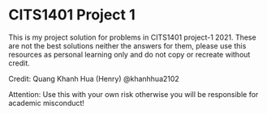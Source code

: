 # CITS1401 Project 1

This is my project solution for problems in CITS1401 project-1 2021. These are not the best solutions neither the answers for them, please use this resources as personal learning only and do not copy or recreate without credit.

Credit: Quang Khanh Hua (Henry) @khanhhua2102

Attention: Use this with your own risk otherwise you will be responsible for academic misconduct!
